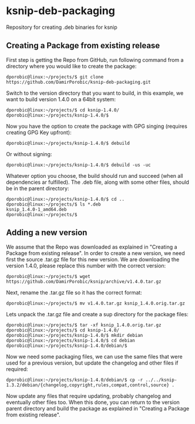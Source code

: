 # ksnip-deb-packaging
Repository for creating .deb binaries for ksnip

## Creating a Package from existing release

First step is getting the Repo from GitHub, run following command from a directory where you would like to create the package:
```
dporobic@linux:~/projects/$ git clone https://github.com/DamirPorobic/ksnip-deb-packaging.git
```

Switch to the version directory that you want to build, in this example, we want to build version 1.4.0 on a 64bit system:
```
dporobic@linux:~/projects/$ cd ksnip-1.4.0/
dporobic@linux:~/projects/ksnip-1.4.0/$
```

Now you have the option to create the package with GPG singing (requires creating GPG Key upfront):
```
dporobic@linux:~/projects/ksnip-1.4.0/$ debuild
```
Or without signing:  
```
dporobic@linux:~/projects/ksnip-1.4.0/$ debuild -us -uc
```
Whatever option you choose, the build should run and succeed (when all dependencies ar fulfilled). The .deb file, 
along with some other files, should be in the parent directory:
```
dporobic@linux:~/projects/ksnip-1.4.0/$ cd ..
dporobic@linux:~/projects/$ ls *.deb
ksnip_1.4.0-1_amd64.deb
dporobic@linux:~/projects/$
```

## Adding a new version

We assume that the Repo was downloaded as explained in "Creating a Package from existing release".
In order to create a new version, we need first the source .tar.gz file for this new version. We are downloading the version 1.4.0,  please replace this number with the correct version:
```
dporobic@linux:~/projects/$ wget https://github.com/DamirPorobic/ksnip/archive/v1.4.0.tar.gz
```
Next, rename the .tar.gz file so it has the correct format:
```
dporobic@linux:~/projects/$ mv v1.4.0.tar.gz ksnip_1.4.0.orig.tar.gz
```
Lets unpack the .tar.gz file and create a sup directory for the package files:
```
dporobic@linux:~/projects/$ tar -xf ksnip_1.4.0.orig.tar.gz
dporobic@linux:~/projects/$ cd ksnip-1.4.0/
dporobic@linux:~/projects/ksnip-1.4.0/$ mkdir debian
dporobic@linux:~/projects/ksnip-1.4.0/$ cd debian
dporobic@linux:~/projects/ksnip-1.4.0/debian/$
```
Now we need some packaging files, we can use the same files that were used for a previous version, but update the changelog
and other files if required:
```
dporobic@linux:~/projects/ksnip-1.4.0/debian/$ cp -r ../../ksnip-1.3.2/debian/{changelog,copyright,rules,compat,control,source} .
```
Now update any files that require updating, probably changelog and eventually other files too. When this done, you can return to the version parent directory and build the package as explained in "Creating a Package from existing release".
